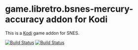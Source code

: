 # game.libretro.bsnes-mercury-accuracy addon for Kodi

This is a [Kodi](http://kodi.tv) game addon for SNES.

[![Build Status](https://travis-ci.org/kodi-game/game.libretro.bsnes-mercury-accuracy?branch=master)](https://travis-ci.org/kodi-game/game.libretro.4do)
[![Build Status](https://ci.appveyor.com/api/projects/status/github/kodi-game/game.libretro.bsnes-mercury-accuracy?svg=true)](https://ci.appveyor.com/project/kodi-game/game-libretro-4do)
